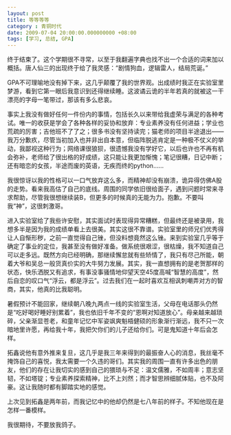 ```yaml
---
layout: post 
title: 等等等等
category : 青铜时代
date: 2009-07-04 20:00:00.000000000 +08:00
tags: [学习, 总结, GPA]
---
```


终于结束了。这个学期很不寻常，以至于我翻遍字典也找不出一个合适的词来加以概括。唐人仙三的出现终于给了我灵感：“剧情狗血，逻辑雷人，结局荒诞。”

GPA不可理喻地没有掉下来，这几乎颠覆了我的世界观。出成绩时我正在实验室里梦游，看到它第一眼后我意识到还得继续睡。这波谲云诡的半年若真的就被这一干漂亮的字母一笔带过，那该有多么悲哀。

事实上我没有做好任何一件份内的事情，包括长久以来带给我虚荣与满足的各种考试。唯一的收获是学会了各种各样的妥协和放弃：专业素养没有任何进益；学业也荒疏的厉害；吉他班不了了之；很多书没有坚持读完；猫老师的项目半途退出——我万分歉疚，尽管当初加入也并非出自本意，但临阵脱逃肯定是一种极不仗义的举动，我鄙视这种行为；网络课很狼狈，很遗憾我没有学好它，以后也许也不再有机会弥补，老师给了很出格的好成绩，这只能让我更加惭愧；笔记很糟，日记中断；还有暗恋的女孩，半途而废的英语，无疾而终的python……

我很惊讶以我的性格可以一口气放弃这么多，而精神却没有崩溃，诡异得仿佛A股的走势。看来我高估了自己的底线。周围的同学依旧很给面子，遇到问题时常来寻求帮助，尽管我很想继续装B，但更多的时候真的无能为力。抱歉。不要叫我“神”，这很刺激哥。

进入实验室给了我些许安慰，其实面试时表现得异常糟糕，但最终还是被录用，我想多半是因为我的成绩单看上去很美。其实这很不靠谱。实验室里的师兄们优秀得让人自惭形秽，之前一直觉得自己锉，但没料想竟然这么锉。来到实验室几乎等于确定了事业的定位，我甚至没有做好准备。做系统很艰涩，很枯燥，我不知道自己可以走多远。既然方向已经明确，那继续懈怠就有些矫情了，我只有尽己所能，朝着大爷和吴总一般货真价实的大牛努力发展。其实，我一直想拥有的是老贺那样的状态，快乐洒脱又有追求，有事没事骚情地仰望天空45度高喊“智慧的高度”，然后自恋的叹口气“浮云，都是浮云”。过去我们在一起时喜欢互相讽刺嘲弄对方的智商，其实，他真的比我聪明。

暑假预计不能回家，继续朝八晚九两点一线的实验室生活，父母在电话那头仍然是“吃好喝好睡好别累着”，我也依旧千年不变的“恩啊对知道放心”。母亲越来越琐碎，父亲渐显苍老，和童年记忆中军姿飒爽魁梧健硕的形象渐行渐远，我不只一次暗地里许愿，再给我十年，我把欠你们的儿子还给你们。可是鬼知道十年后会怎样。

拓鑫说他有意外推来复旦，这几乎是我三年来得到的最振奋人心的消息，我丝毫不掩饰自己的喜悦，我太需要一个久违的哥们。其实我的周围一直有许多出色的朋友，他们的存在让我切实的感到自己的猥琐与不足：温文儒雅，不如周丰；意志坚韧，不如塔锭；专业素养探索精神，比不上刘然；而才智思辨细腻体贴，也不及阿豪。这让我随时都有脚踏实地的感觉。

上次见到拓鑫是两年前，而我记忆中的他却仍然是七八年前的样子。不知他现在是怎样一番模样。

我很期待，不要放我鸽子。


